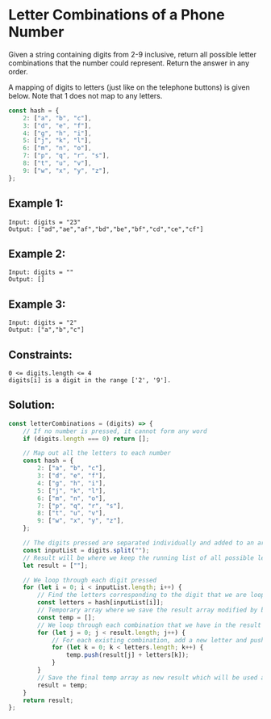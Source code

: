 # Letter Combinations of a Phone Number

Given a string containing digits from 2-9 inclusive, return all possible letter combinations that the number could represent. Return the answer in any order.

A mapping of digits to letters (just like on the telephone buttons) is given below. Note that 1 does not map to any letters.

```js
const hash = {
	2: ["a", "b", "c"],
	3: ["d", "e", "f"],
	4: ["g", "h", "i"],
	5: ["j", "k", "l"],
	6: ["m", "n", "o"],
	7: ["p", "q", "r", "s"],
	8: ["t", "u", "v"],
	9: ["w", "x", "y", "z"],
};
```

## Example 1:

```
Input: digits = "23"
Output: ["ad","ae","af","bd","be","bf","cd","ce","cf"]
```

## Example 2:

```
Input: digits = ""
Output: []
```

## Example 3:

```
Input: digits = "2"
Output: ["a","b","c"]
```

## Constraints:

```
0 <= digits.length <= 4
digits[i] is a digit in the range ['2', '9'].
```

## Solution:

```js
const letterCombinations = (digits) => {
	// If no number is pressed, it cannot form any word
	if (digits.length === 0) return [];

	// Map out all the letters to each number
	const hash = {
		2: ["a", "b", "c"],
		3: ["d", "e", "f"],
		4: ["g", "h", "i"],
		5: ["j", "k", "l"],
		6: ["m", "n", "o"],
		7: ["p", "q", "r", "s"],
		8: ["t", "u", "v"],
		9: ["w", "x", "y", "z"],
	};

	// The digits pressed are separated individually and added to an array
	const inputList = digits.split("");
	// Result will be where we keep the running list of all possible letter combinations
	let result = [""];

	// We loop through each digit pressed
	for (let i = 0; i < inputList.length; i++) {
		// Find the letters corresponding to the digit that we are looping through 
		const letters = hash[inputList[i]];
		// Temporary array where we save the result array modified by below nested for loops
		const temp = [];
		// We loop through each combination that we have in the result array. The very first iteration, we loop over an empty string. 
		for (let j = 0; j < result.length; j++) {
			// For each existing combination, add a new letter and push the result to temp array
			for (let k = 0; k < letters.length; k++) {
				temp.push(result[j] + letters[k]);
			}
		}
		// Save the final temp array as new result which will be used again in the next loop cycle
		result = temp;
	}
	return result;
};
```
